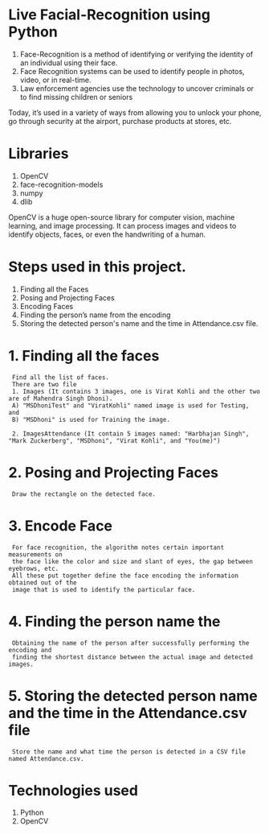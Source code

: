 # Live Facial-Recognition using Python
1. Face-Recognition is a method of identifying or verifying the identity of an individual using their face. 
2. Face Recognition systems can be used to identify people in photos, video, or in real-time.
3. Law enforcement agencies use the technology to uncover criminals or to find missing children or seniors

Today, it’s used in a variety of ways from allowing you to unlock your phone, go through security at the airport, purchase products at stores, etc.

# Libraries
1. OpenCV
2. face-recognition-models
3. numpy
4. dlib

OpenCV is a huge open-source library for computer vision, machine learning, and image processing. 
It can process images and videos to identify objects, faces, or even the handwriting of a human.

# Steps used in this project.
1. Finding all the Faces
2. Posing and Projecting Faces
3. Encoding Faces
4. Finding the person’s name from the encoding
5. Storing the detected person's name and the time in Attendance.csv file.

# 1. Finding all the faces 
     Find all the list of faces.
     There are two file
     1. Images (It contains 3 images, one is Virat Kohli and the other two are of Mahendra Singh Dhoni).
     A) "MSDhoniTest" and "ViratKohli" named image is used for Testing, and
     B) "MSDhoni" is used for Training the image.
  
     2. ImagesAttendance (It contain 5 images named: "Harbhajan Singh", "Mark Zuckerberg", "MSDhoni", "Virat Kohli", and "You(me)")

# 2. Posing and Projecting Faces
     Draw the rectangle on the detected face.

# 3. Encode Face
     For face recognition, the algorithm notes certain important measurements on 
     the face like the color and size and slant of eyes, the gap between eyebrows, etc. 
     All these put together define the face encoding the information obtained out of the
     image that is used to identify the particular face.

# 4. Finding the person name  the
     Obtaining the name of the person after successfully performing the encoding and
     finding the shortest distance between the actual image and detected images.

# 5. Storing the detected person name and the time in the Attendance.csv file
     Store the name and what time the person is detected in a CSV file named Attendance.csv.

# Technologies used
  1. Python 
  2. OpenCV
